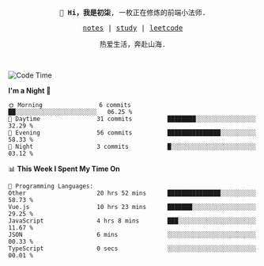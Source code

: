 <p align="center">
  <samp>
    <span><strong>👋 Hi，我是初柒</strong>,</span>
    <span>一枚正在修炼的前端小法师.</span>
  </samp>
</p>

<p align="center">
  <samp>
    <a href="https://www.wolai.com/dec-seven/wyPFvMTwAcD9muc6RMfThB">notes</a> |
    <a href="https://github.com/dec-seven/fe-study">study</a> |
    <a href="https://leetcode.cn/u/dec-seven/">leetcode</a>
  </samp>
</p>
<p align="center">
  <samp>
    <span>热爱生活，奔赴山海.</span>
  </samp>
</p>
<br>

<!--START_SECTION:waka-->
![Code Time](http://img.shields.io/badge/Code%20Time-774%20hrs%2027%20mins-blue)

**I'm a Night 🦉** 

```text
🌞 Morning                6 commits           ██░░░░░░░░░░░░░░░░░░░░░░░   06.25 % 
🌆 Daytime                31 commits          ████████░░░░░░░░░░░░░░░░░   32.29 % 
🌃 Evening                56 commits          ███████████████░░░░░░░░░░   58.33 % 
🌙 Night                  3 commits           █░░░░░░░░░░░░░░░░░░░░░░░░   03.12 % 
```


📊 **This Week I Spent My Time On** 

```text
💬 Programming Languages: 
Other                    20 hrs 52 mins      ███████████████░░░░░░░░░░   58.73 % 
Vue.js                   10 hrs 23 mins      ███████░░░░░░░░░░░░░░░░░░   29.25 % 
JavaScript               4 hrs 8 mins        ███░░░░░░░░░░░░░░░░░░░░░░   11.67 % 
JSON                     6 mins              ░░░░░░░░░░░░░░░░░░░░░░░░░   00.33 % 
TypeScript               0 secs              ░░░░░░░░░░░░░░░░░░░░░░░░░   00.01 % 
```


<!--END_SECTION:waka-->

